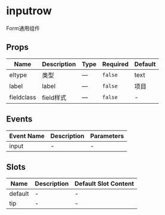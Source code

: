 # inputrow

Form通用组件

## Props

<!-- @vuese:inputrow:props:start -->
|Name|Description|Type|Required|Default|
|---|---|---|---|---|
|eltype|类型|—|`false`|text|
|label|label|—|`false`|项目|
|fieldclass|field样式|—|`false`|-|

<!-- @vuese:inputrow:props:end -->


## Events

<!-- @vuese:inputrow:events:start -->
|Event Name|Description|Parameters|
|---|---|---|
|input|-|-|

<!-- @vuese:inputrow:events:end -->


## Slots

<!-- @vuese:inputrow:slots:start -->
|Name|Description|Default Slot Content|
|---|---|---|
|default|-|-|
|tip|-|-|

<!-- @vuese:inputrow:slots:end -->



